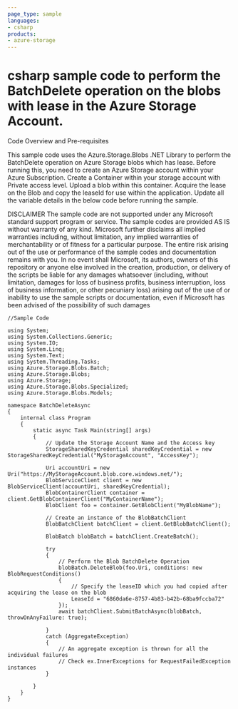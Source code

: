 ```yaml
---
page_type: sample
languages:
- csharp
products:
- azure-storage	
---
```



# csharp sample code to perform the BatchDelete operation on the blobs with lease in the Azure Storage Account.

 Code Overview and Pre-requisites
 
 This sample code uses the Azure.Storage.Blobs .NET Library to perform the BatchDelete operation on Azure Storage blobs which has lease.
 Before running this, you need to create an Azure Storage account within your Azure Subscription.
 Create a Container within your storage account with Private access level. Upload a blob within this container. Acquire the lease on the Blob and copy the leaseId for use within the application. 
 Update all the variable details in the below code before running the sample.
 
 
DISCLAIMER
 The sample code are not supported under any Microsoft standard support program or service. The sample codes are provided AS IS without warranty of any kind. Microsoft further disclaims all implied warranties including, without limitation, any implied warranties of merchantability or of fitness for a particular purpose. The entire risk arising out of the use or performance of the sample codes and documentation remains with you. In no event shall Microsoft, its authors, owners of this repository or anyone else involved in the creation, production, or delivery of the scripts be liable for any damages whatsoever (including, without limitation, damages for loss of business profits, business interruption, loss of business information, or other pecuniary loss) arising out of the use of or inability to use the sample scripts or documentation, even if Microsoft has been advised of the possibility of such damages 


```
//Sample Code

using System;
using System.Collections.Generic;
using System.IO;
using System.Linq;
using System.Text;
using System.Threading.Tasks;
using Azure.Storage.Blobs.Batch;
using Azure.Storage.Blobs;
using Azure.Storage;
using Azure.Storage.Blobs.Specialized;
using Azure.Storage.Blobs.Models;

namespace BatchDeleteAsync
{
    internal class Program
    {
        static async Task Main(string[] args)
        {
            // Update the Storage Account Name and the Access key
            StorageSharedKeyCredential sharedKeyCredential = new StorageSharedKeyCredential("MyStorageAccount", "AccessKey");

            Uri accountUri = new Uri("https://MyStorageAccount.blob.core.windows.net/");
            BlobServiceClient client = new BlobServiceClient(accountUri, sharedKeyCredential);
            BlobContainerClient container = client.GetBlobContainerClient("MyContainerName");
            BlobClient foo = container.GetBlobClient("MyBlobName");
             
            // Create an instance of the BlobBatchClient 
            BlobBatchClient batchClient = client.GetBlobBatchClient();

            BlobBatch blobBatch = batchClient.CreateBatch();

            try
            {
                // Perform the Blob BatchDelete Operation
                blobBatch.DeleteBlob(foo.Uri, conditions: new BlobRequestConditions()
                {
                    // Specify the leaseID which you had copied after acquiring the lease on the blob
                    LeaseId = "6860da6e-8757-4b83-b42b-68ba9fccba72"
                });
                await batchClient.SubmitBatchAsync(blobBatch, throwOnAnyFailure: true);

            }
            catch (AggregateException)
            {
                // An aggregate exception is thrown for all the individual failures
                // Check ex.InnerExceptions for RequestFailedException instances
            }

        }
    }
}



```
